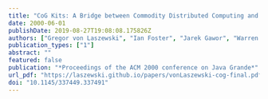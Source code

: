 ```yaml
---
title: "CoG Kits: A Bridge between Commodity Distributed Computing and High-Performance Grids"
date: 2000-06-01
publishDate: 2019-08-27T19:08:08.175826Z
authors: ["Gregor von Laszewski", "Ian Foster", "Jarek Gawor", "Warren Smith", "Steve Tuecke"]
publication_types: ["1"]
abstract: ""
featured: false
publication: "*Proceedings of the ACM 2000 conference on Java Grande*"
url_pdf: "https://laszewski.github.io/papers/vonLaszewski-cog-final.pdf"
doi: "10.1145/337449.337491"
---
```


